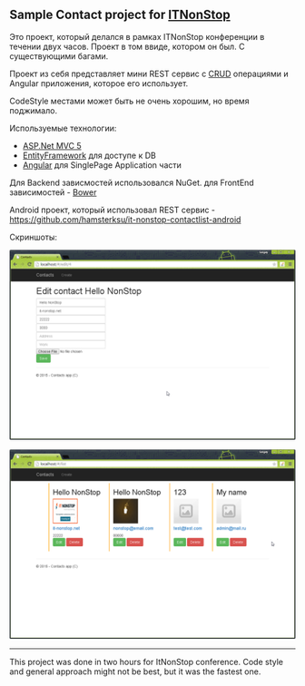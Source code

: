 Sample Contact project for [ITNonStop](http://it-nonstop.net/city/kherson)
----

Это проект, который делался в рамках ITNonStop конференции в течении двух часов. Проект в том ввиде, котором он был. С существующими багами.

Проект из себя представляет мини REST сервис с [CRUD](https://ru.wikipedia.org/wiki/CRUD) операциями и Angular приложения, которое его использует.

CodeStyle местами может быть не очень хорошим, но время поджимало.

Используемые технологии:

 - [ASP.Net MVC 5](http://www.asp.net/mvc)
 - [EntityFramework](https://msdn.microsoft.com/en-us/data/ee712907#getstarted) для доступе к DB
 - [Angular](https://angularjs.org/) для SinglePage Application части

Для Backend зависмостей использовался NuGet. для FrontEnd зависимостей - [Bower](http://bower.io/)

Android проект, который использовал REST сервис - https://github.com/hamsterksu/it-nonstop-contactlist-android

Скриншоты:

![Screenshot](https://raw.githubusercontent.com/sergey-litvinov/NonStop-SampleProject/master/Screenshots/ListPage.png)

![Screenshot](https://raw.githubusercontent.com/sergey-litvinov/NonStop-SampleProject/master/Screenshots/EditPage.png)

---
This project was done in two hours for ItNonStop conference. Code style and general approach might not be best, but it was the fastest one.